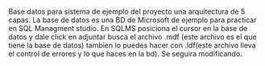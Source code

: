 Base datos para sistema de ejemplo del proyecto una arquitectura de 5 capas. La base de datos es una BD de Microsoft de ejemplo para practicar en SQL Managment studio. 
En SQLMS posiciona el cursor en la base de datos y dale click en adjuntar busca el archivo .mdf (este archivo es el que tiene la base de datos) tambien lo puedes hacer con .ldf(este archivo lleva el control de errores y lo que haces en la bd).
Se seguira modificando.

